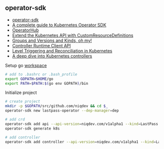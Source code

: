 ## operator-sdk

* [operator-sdk](https://github.com/operator-framework/operator-sdk/blob/master/doc/user-guide.md)
* [A complete guide to Kubernetes Operator SDK](https://banzaicloud.com/blog/operator-sdk)
* [OperatorHub](https://operatorhub.io)
* [Extend the Kubernetes API with CustomResourceDefinitions](https://kubernetes.io/docs/tasks/access-kubernetes-api/custom-resources/custom-resource-definitions)
* [Groups and Versions and Kinds, oh my!](https://book.kubebuilder.io/cronjob-tutorial/gvks.html)
* [Controller Runtime Client API](https://github.com/operator-framework/operator-sdk/blob/master/doc/user/client.md)
* [Level Triggering and Reconciliation in Kubernetes](https://hackernoon.com/level-triggering-and-reconciliation-in-kubernetes-1f17fe30333d)
* [A deep dive into Kubernetes controllers](https://engineering.bitnami.com/articles/a-deep-dive-into-kubernetes-controllers.html)

Setup go [workspace](https://golang.org/doc/code.html#Workspaces)
```bash
# add to .bashrc or .bash_profile
export GOPATH=$HOME/go
export PATH=$PATH:$(go env GOPATH)/bin
```

Initialize project
```bash
# create project
mkdir -p $GOPATH/src/github.com/niqdev && cd $_
operator-sdk new lastpass-operator --dep-manager=dep

# add crd
operator-sdk add api --api-version=niqdev.com/v1alpha1 --kind=LastPass
operator-sdk generate k8s

# add controller
operator-sdk add controller --api-version=niqdev.com/v1alpha1 --kind=LastPass
```
